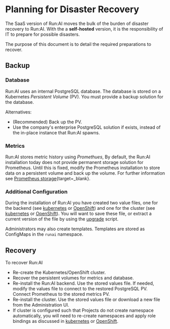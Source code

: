 
# Planning for Disaster Recovery

The SaaS version of Run:AI moves the bulk of the burden of disaster recovery to Run:AI. With the a __self-hosted__ version, it is the responsibility of IT to prepare for possible disasters. 

The purpose of this document is to detail the required preparations to recover.

## Backup 

### Database

Run:AI uses an internal PostgreSQL database. The database is stored on a Kubernetes _Persistent Volume_ (PV). You must provide a backup solution for the database. 

Alternatives:

* (Recommended) Back up the PV.
* Use the company's enterprise PostgreSQL solution if exists, instead of the in-place instance that Run:AI spawns.

### Metrics

Run:AI stores metric history using _Promethues_, By default, the Run:AI installation today does not provide permanent storage solution for Prometheus. Until this is fixed, modify the Prometheus installation to store data on a persistent volume and back up the volume. For further information see [Prometheus storage](https://github.com/prometheus-operator/prometheus-operator/blob/master/Documentation/user-guides/storage.md){target=_blank}.


### Additional Configuration

During the installation of Run:AI you have created two value files, one for the backend (see [kubernetes](k8s/backend.md) or [OpenShift](ocp/backend.md)) and one for the cluster (see [kubernetes](k8s/cluster.md) or [OpenShift](ocp/cluster.md)). You will want to save these file, or extract a current version of the file by using the [upgrade](k8s/upgrade.md) script. 

Administrators may also create templates. Templates are stored as ConfigMaps in the `runai` namespace. 

## Recovery

To recover Run:AI

* Re-create the Kubernetes/OpenShift cluster.
* Recover the persistent volumes for metrics and database. 
* Re-install the Run:AI backend. Use the stored values file. If needed, modify the values file to connect to the restored PostgreSQL PV. Connect Prometheus to the stored metrics PV. 
* Re-install the cluster. Use the stored values file or download a new file from the Administration UI. 
* If cluster is configured such that Projects do not create namespace automatically, you will need to re-create namespaces and apply role bindings as discussed in [kubernetes](k8s/project-management.md) or [OpenShift](ocp/project-management.md).






